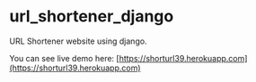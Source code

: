# url_shortener_django

URL Shortener website using django.

You can see live demo here:
[https://shorturl39.herokuapp.com](https://shorturl39.herokuapp.com)


